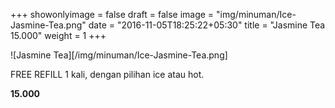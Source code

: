 +++
showonlyimage = false
draft = false
image = "img/minuman/Ice-Jasmine-Tea.png"
date = "2016-11-05T18:25:22+05:30"
title = "Jasmine Tea 15.000"
weight = 1
+++

![Jasmine Tea][/img/minuman/Ice-Jasmine-Tea.png]

FREE REFILL 1 kali, dengan pilihan ice atau hot.

**15.000**